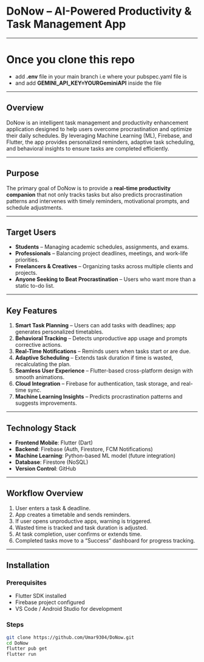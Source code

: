 # DoNow – AI-Powered Productivity & Task Management App
---
# Once you clone this repo 
- add **.env** file in your main branch i.e where your pubspec.yaml file is
- and add **GEMINI_API_KEY=YOURGeminiAPI** inside the file
---
## Overview
DoNow is an intelligent task management and productivity enhancement application designed to help users overcome procrastination and optimize their daily schedules. By leveraging Machine Learning (ML), Firebase, and Flutter, the app provides personalized reminders, adaptive task scheduling, and behavioral insights to ensure tasks are completed efficiently.

---

## Purpose
The primary goal of DoNow is to provide a **real-time productivity companion** that not only tracks tasks but also predicts procrastination patterns and intervenes with timely reminders, motivational prompts, and schedule adjustments. 

---

## Target Users
- **Students** – Managing academic schedules, assignments, and exams.
- **Professionals** – Balancing project deadlines, meetings, and work-life priorities.
- **Freelancers & Creatives** – Organizing tasks across multiple clients and projects.
- **Anyone Seeking to Beat Procrastination** – Users who want more than a static to-do list.

---

## Key Features
1. **Smart Task Planning** – Users can add tasks with deadlines; app generates personalized timetables.
2. **Behavioral Tracking** – Detects unproductive app usage and prompts corrective actions.
3. **Real-Time Notifications** – Reminds users when tasks start or are due.
4. **Adaptive Scheduling** – Extends task duration if time is wasted, recalculating the plan.
5. **Seamless User Experience** – Flutter-based cross-platform design with smooth animations.
6. **Cloud Integration** – Firebase for authentication, task storage, and real-time sync.
7. **Machine Learning Insights** – Predicts procrastination patterns and suggests improvements.

---

## Technology Stack
- **Frontend Mobile**: Flutter (Dart)
- **Backend**: Firebase (Auth, Firestore, FCM Notifications)
- **Machine Learning**: Python-based ML model (future integration)
- **Database**: Firestore (NoSQL)
- **Version Control**: GitHub

---

## Workflow Overview
1. User enters a task & deadline.
2. App creates a timetable and sends reminders.
3. If user opens unproductive apps, warning is triggered.
4. Wasted time is tracked and task duration is adjusted.
5. At task completion, user confirms or extends time.
6. Completed tasks move to a “Success” dashboard for progress tracking.

---

## Installation
### **Prerequisites**
- Flutter SDK installed
- Firebase project configured
- VS Code / Android Studio for development

### **Steps**
```bash
git clone https://github.com/Umar9304/DoNow.git
cd DoNow
flutter pub get
flutter run

